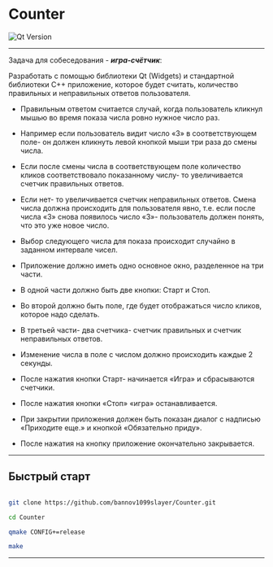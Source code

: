 
# Counter

![Qt Version](https://img.shields.io/badge/qt-5.15.2-blue)

---

Задача для собеседования - __*игра-счётчик*__:

Разработать с помощью библиотеки Qt (Widgets) и стандартной библиотеки С++ приложение, которое будет считать, количество правильных и неправильных ответов пользователя.

* Правильным ответом считается случай, когда пользователь кликнул мышью во время показа числа ровно нужное число раз.

* Например если пользователь видит число «3» в соответствующем поле- он должен кликнуть левой кнопкой мыши три раза до смены числа.

* Если после смены числа в соответствующем поле количество кликов соответствовало показанному числу- то увеличивается счетчик правильных ответов.

* Если нет- то увеличивается счетчик неправильных ответов. Смена числа должна происходить для пользователя явно, т.е. если после числа «3» снова появилось число «3»- пользователь должен понять, что это уже новое число.

* Выбор следующего числа для показа происходит случайно в заданном интервале чисел.

* Приложение должно иметь одно основное окно, разделенное на три части.

* В одной части должно быть две кнопки: Старт и Стоп.

* Во второй должно быть поле, где будет отображаться число кликов, которое надо сделать.

* В третьей части- два счетчика- счетчик правильных и счетчик неправильных ответов.

* Изменение числа в поле с числом должно происходить каждые 2 секунды.

* После нажатия кнопки Старт- начинается «Игра» и сбрасываются счетчики.

* После нажатия кнопки «Стоп» «игра» останавливается.

* При закрытии приложения должен быть показан диалог с надписью «Приходите еще.» и кнопкой «Обязательно приду».

* После нажатия на кнопку приложение окончательно закрывается.
 
---
## Быстрый старт

```bash

git clone https://github.com/bannov1099slayer/Counter.git

cd Counter

qmake CONFIG+=release

make

```
---
